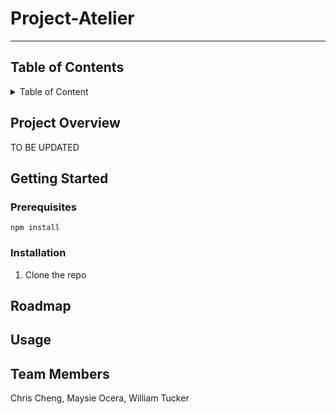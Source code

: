 # Project-Atelier
---
## Table of Contents 

<details>
 <summary>Table of Content</summary>

1. Project Overview
2. Getting Started
   - [Prerequsites](https://github.com/Chic-Fil-Async/Project-Atelier/edit/main/README.md#prerequisites)
   - [Installation](https://github.com/Chic-Fil-Async/Project-Atelier/edit/main/README.md#installation)
3. [Roadmap](https://github.com/Chic-Fil-Async/Project-Atelier/edit/main/README.md#roadmap)
4. [Usage](https://github.com/Chic-Fil-Async/Project-Atelier/edit/main/README.md#usage)
5. Team Members
   
</details>



## Project Overview

TO BE UPDATED

## Getting Started

### Prerequisites 
```
npm install 
```
### Installation 

1. Clone the repo


## Roadmap 


## Usage


## Team Members

Chris Cheng, Maysie Ocera, William Tucker

 
